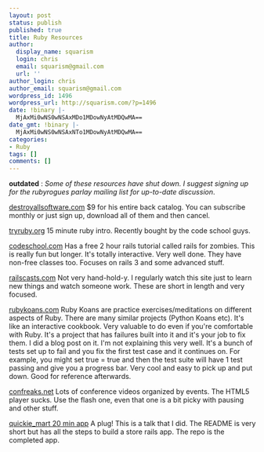```yaml
---
layout: post
status: publish
published: true
title: Ruby Resources
author:
  display_name: squarism
  login: chris
  email: squarism@gmail.com
  url: ''
author_login: chris
author_email: squarism@gmail.com
wordpress_id: 1496
wordpress_url: http://squarism.com/?p=1496
date: !binary |-
  MjAxMi0wNS0wNSAxMDo1MDowNyAtMDQwMA==
date_gmt: !binary |-
  MjAxMi0wNS0wNSAxNTo1MDowNyAtMDQwMA==
categories:
- Ruby
tags: []
comments: []
---
```

__outdated__ : _Some of these resources have shut down.  I suggest signing up for the rubyrogues parlay mailing list for up-to-date discussion_.

[destroyallsoftware.com](http://destroyallsoftware.com)
$9 for his entire back catalog.  You can subscribe monthly or just sign up, download all of them and then cancel.

[tryruby.org](http://tryruby.org)
15 minute ruby intro.  Recently bought by the code school guys.

[codeschool.com](http://codeschool.com)
Has a free 2 hour rails tutorial called rails for zombies.  This is really fun but longer.  It's totally interactive.  Very well done.  They have non-free classes too.  Focuses on rails 3 and some advanced stuff.

[railscasts.com](http://railscasts.com)
Not very hand-hold-y.  I regularly watch this site just to learn new things and watch someone work.  These are short in length and very focused.

[rubykoans.com](http://rubykoans.com)
Ruby Koans are practice exercises/meditations on different aspects of Ruby.  There are many similar projects (Python Koans etc).  It's like an interactive cookbook.  Very valuable to do even if you're comfortable with Ruby.  It's a project that has failures built into it and it's your job to fix them.  I did a blog post on it.  I'm not explaining this very well.  It's a bunch of tests set up to fail and you fix the first test case and it continues on.  For example, you might set true = true and then the test suite will have 1 test passing and give you a progress bar.  Very cool and easy to pick up and put down.  Good for reference afterwards.

[confreaks.net](http://confreaks.net)
Lots of conference videos organized by events.  The HTML5 player sucks.  Use the flash one, even that one is a bit picky with pausing and other stuff.

[quickie_mart 20 min app](http://github.com/squarism/quickie_mart/blob/master/README.md)
A plug!  This is a talk that I did.  The README is very short but has all the steps to build a store rails app.  The repo is the completed app.